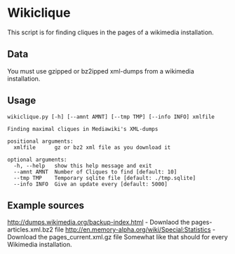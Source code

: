 # Wikiclique

This script is for finding cliques in the pages of a wikimedia installation.

## Data
You must use gzipped or bz2ipped xml-dumps from a wikimedia installation.

## Usage
    wikiclique.py [-h] [--amnt AMNT] [--tmp TMP] [--info INFO] xmlfile

    Finding maximal cliques in Mediawiki's XML-dumps

    positional arguments:
      xmlfile      gz or bz2 xml file as you download it

    optional arguments:
      -h, --help   show this help message and exit
      --amnt AMNT  Number of Cliques to find [default: 10]
      --tmp TMP    Temporary sqlite file [default: ./tmp.sqlite]
      --info INFO  Give an update every [default: 5000]

## Example sources
http://dumps.wikimedia.org/backup-index.html - Downlaod the pages-articles.xml.bz2 file
http://en.memory-alpha.org/wiki/Special:Statistics - Download the pages_current.xml.gz file
Somewhat like that should for every Wikimedia installation.

